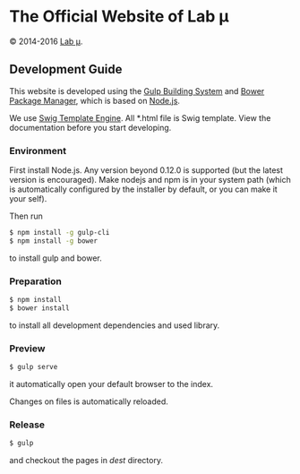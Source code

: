 # The Official Website of Lab μ

&copy; 2014-2016 [Lab μ](http://lab.mu).


## Development Guide
This website is developed using the [Gulp Building System](http://gulpjs.com/) and
[Bower Package Manager](http://bower.io/), which is based on [Node.js](https://nodejs.org).

We use [Swig Template Engine](http://paularmstrong.github.io/swig/). All *.html file is 
Swig template. View the documentation before you start developing.

### Environment
First install Node.js. Any version beyond 0.12.0 is supported (but the latest version is 
encouraged). Make nodejs and npm is in your system path (which is automatically configured by
the installer by default, or you can make it your self).

Then run
```bash
$ npm install -g gulp-cli
$ npm install -g bower
```
to install gulp and bower.

### Preparation
```bash
$ npm install
$ bower install
```
to install all development dependencies and used library.

### Preview
```bash
$ gulp serve
```
it automatically open your default browser to the index.

Changes on files is automatically reloaded.

### Release
```bash
$ gulp
```
and checkout the pages in *dest* directory.
